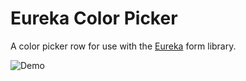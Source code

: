 # Eureka Color Picker
A color picker row for use with the [Eureka](https://github.com/xmartlabs/Eureka) form library.

![Demo](Screenshots/EurekaColorPicker.gif)

